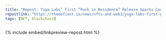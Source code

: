 ```yaml
---
title: "Repost: Yuga Labs’ First “Punk in Residence” Release Sparks Controversy - The Defiant"
repostlink: "https://thedefiant.io/news/nfts-and-web3/yuga-labs-first-punk-in-residence-release-sparks-controversy"
tags: [NFT, blockchain]
---
```


{% include embed/linkpreview-repost.html %}
